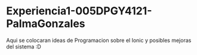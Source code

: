 # Experiencia1-005DPGY4121-PalmaGonzales

Aqui se colocaran ideas de Programacion sobre el Ionic y posibles mejoras del sistema :D

